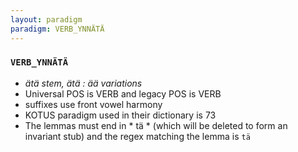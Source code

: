 ```yaml
---
layout: paradigm
paradigm: VERB_YNNÄTÄ
---
```

### ` VERB_YNNÄTÄ `

* _ätä stem, ätä : ää variations_
* Universal POS is VERB and legacy POS is VERB
* suffixes use front vowel harmony
* KOTUS paradigm used in their dictionary is 73
* The lemmas must end in * tä * (which will be deleted to form an invariant stub) and the regex matching the lemma is ` tä `
